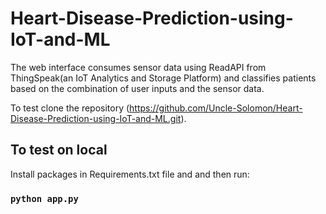 # Heart-Disease-Prediction-using-IoT-and-ML
The web interface consumes sensor data using ReadAPI from ThingSpeak(an IoT Analytics and Storage Platform) and classifies patients based on the combination of user inputs and the sensor data.

To test clone the repository (https://github.com/Uncle-Solomon/Heart-Disease-Prediction-using-IoT-and-ML.git).

## To test on local

Install packages in Requirements.txt file and and then run:

### `python app.py`

